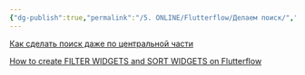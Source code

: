 ```yaml
---
{"dg-publish":true,"permalink":"/5. ONLINE/Flutterflow/Делаем поиск/","created":"2024-10-23T09:28:27.068-03:00","updated":"2024-10-23T09:59:16.341-03:00"}
---
```



[Как сделать поиск даже по центральной части](https://www.youtube.com/watch?v=jF8tbRgVaQk&t=4s)

[How to create FILTER WIDGETS and SORT WIDGETS on Flutterflow](https://www.youtube.com/watch?v=cwChclNzx0Y)